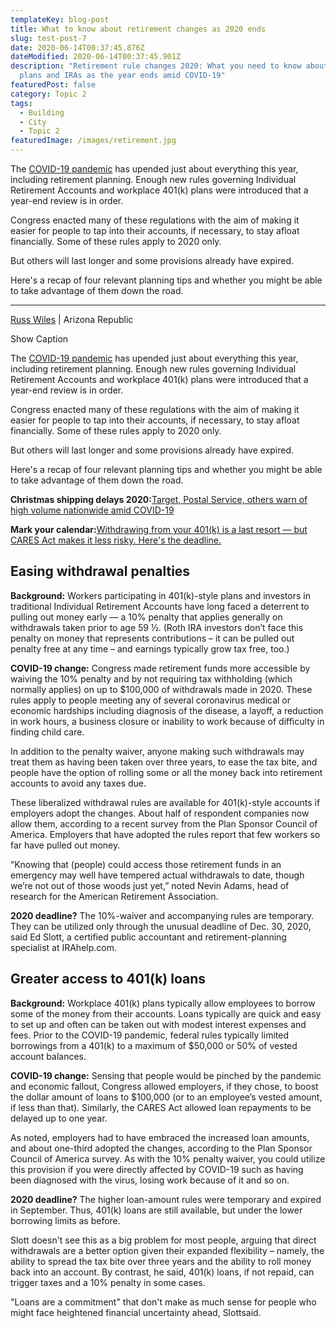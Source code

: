 ```yaml
---
templateKey: blog-post
title: What to know about retirement changes as 2020 ends
slug: test-post-7
date: 2020-06-14T00:37:45.876Z
dateModified: 2020-06-14T00:37:45.901Z
description: "Retirement rule changes 2020: What you need to know about 401(k)
  plans and IRAs as the year ends amid COVID-19"
featuredPost: false
category: Topic 2
tags:
  - Building
  - City
  - Topic 2
featuredImage: /images/retirement.jpg
---
```

<!--StartFragment-->

The [COVID-19 pandemic](https://www.usatoday.com/news/coronavirus/) has upended just about everything this year, including retirement planning. Enough new rules governing Individual Retirement Accounts and workplace 401(k) plans were introduced that a year-end review is in order.

Congress enacted many of these regulations with the aim of making it easier for people to tap into their accounts, if necessary, to stay afloat financially. Some of these rules apply to 2020 only.

But others will last longer and some provisions already have expired.

Here's a recap of four relevant planning tips and whether you might be able to take advantage of them down the road.



<!--StartFragment-->

- - -

[Russ Wiles](https://www.azcentral.com/staff/2646084001/russ-wiles/)  | Arizona Republic

Show Caption

The [COVID-19 pandemic](https://www.usatoday.com/news/coronavirus/) has upended just about everything this year, including retirement planning. Enough new rules governing Individual Retirement Accounts and workplace 401(k) plans were introduced that a year-end review is in order.

Congress enacted many of these regulations with the aim of making it easier for people to tap into their accounts, if necessary, to stay afloat financially. Some of these rules apply to 2020 only.

But others will last longer and some provisions already have expired.

Here's a recap of four relevant planning tips and whether you might be able to take advantage of them down the road.

**Christmas shipping delays 2020:**[Target, Postal Service, others warn of high volume nationwide amid COVID-19](https://www.usatoday.com/story/money/shopping/2020/12/12/shipping-delays-2020-target-usps-warn-potential-delivery-delays/6524742002/)

**Mark your calendar:**[Withdrawing from your 401(k) is a last resort — but CARES Act makes it less risky. Here's the deadline.](https://www.usatoday.com/story/money/personalfinance/2020/12/10/withdrawing-401-k-covid-19-dec-30-key-date-cares-act/3872908001/)

## Easing withdrawal penalties

**Background:** Workers participating in 401(k)-style plans and investors in traditional Individual Retirement Accounts have long faced a deterrent to pulling out money early — a 10% penalty that applies generally on withdrawals taken prior to age 59 ½. (Roth IRA investors don’t face this penalty on money that represents contributions – it can be pulled out penalty free at any time – and earnings typically grow tax free, too.)

**COVID-19 change:** Congress made retirement funds more accessible by waiving the 10% penalty and by not requiring tax withholding (which normally applies) on up to $100,000 of withdrawals made in 2020. These rules apply to people meeting any of several coronavirus medical or economic hardships including diagnosis of the disease, a layoff, a reduction in work hours, a business closure or inability to work because of difficulty in finding child care.

In addition to the penalty waiver, anyone making such withdrawals may treat them as having been taken over three years, to ease the tax bite, and people have the option of rolling some or all the money back into retirement accounts to avoid any taxes due.

These liberalized withdrawal rules are available for 401(k)-style accounts if employers adopt the changes. About half of respondent companies now allow them, according to a recent survey from the Plan Sponsor Council of America. Employers that have adopted the rules report that few workers so far have pulled out money.

“Knowing that (people) could access those retirement funds in an emergency may well have tempered actual withdrawals to date, though we’re not out of those woods just yet,” noted Nevin Adams, head of research for the American Retirement Association.

**2020 deadline?** The 10%-waiver and accompanying rules are temporary. They can be utilized only through the unusual deadline of Dec. 30, 2020, said Ed Slott, a certified public accountant and retirement-planning specialist at IRAhelp.com.

<!--EndFragment-->

<!--StartFragment-->

## Greater access to 401(k) loans

**Background:** Workplace 401(k) plans typically allow employees to borrow some of the money from their accounts. Loans typically are quick and easy to set up and often can be taken out with modest interest expenses and fees. Prior to the COVID-19 pandemic, federal rules typically limited borrowings from a 401(k) to a maximum of $50,000 or 50% of vested account balances.

**COVID-19 change:** Sensing that people would be pinched by the pandemic and economic fallout, Congress allowed employers, if they chose, to boost the dollar amount of loans to $100,000 (or to an employee’s vested amount, if less than that). Similarly, the CARES Act allowed loan repayments to be delayed up to one year.

As noted, employers had to have embraced the increased loan amounts, and about one-third adopted the changes, according to the Plan Sponsor Council of America survey. As with the 10% penalty waiver, you could utilize this provision if you were directly affected by COVID-19 such as having been diagnosed with the virus, losing work because of it and so on.

**2020 deadline?** The higher loan-amount rules were temporary and expired in September. Thus, 401(k) loans are still available, but under the lower borrowing limits as before.

Slott doesn't see this as a big problem for most people, arguing that direct withdrawals are a better option given their expanded flexibility – namely, the ability to spread the tax bite over three years and the ability to roll money back into an account. By contrast, he said, 401(k) loans, if not repaid, can trigger taxes and a 10% penalty in some cases.

"Loans are a commitment" that don't make as much sense for people who might face heightened financial uncertainty ahead, Slottsaid.

<!--EndFragment-->



<!--EndFragment-->
